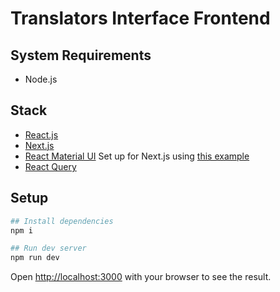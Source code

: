 # Translators Interface Frontend

## System Requirements

- Node.js

## Stack

- [React.js]()
- [Next.js](https://nextjs.org/)
- [React Material UI]() Set up for Next.js using [this example](https://github.com/mui-org/material-ui/tree/master/examples/nextjs)
- [React Query]()

## Setup

```bash
## Install dependencies
npm i

## Run dev server
npm run dev
```

Open [http://localhost:3000](http://localhost:3000) with your browser to see the result.
